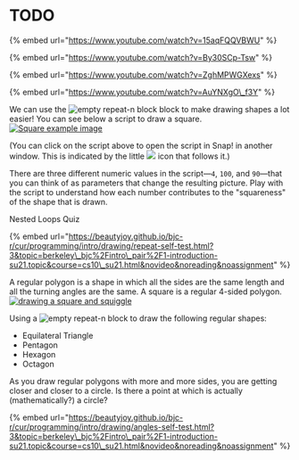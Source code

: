 # TODO

{% embed url="https://www.youtube.com/watch?v=15aqFQQVBWU" %}

{% embed url="https://www.youtube.com/watch?v=By30SCp-Tsw" %}

{% embed url="https://www.youtube.com/watch?v=ZghMPWGXexs" %}

{% embed url="https://www.youtube.com/watch?v=AuYNXgO\_f3Y" %}

We can use the ![empty repeat-n block](https://beautyjoy.github.io/bjc-r/img/blocks/repeat.png) block to make drawing shapes a lot easier! You can see below a script to draw a square.[![Square example image](https://beautyjoy.github.io/bjc-r/img/prog/prog-create-square-code-BYOB.gif)](http://snap.berkeley.edu/snapsource/snap.html#open:https://beautyjoy.github.io/bjc-r/prog/loop/draw-a-square.xml)

\(You can click on the script above to open the script in Snap! in another window. This is indicated by the little ![](https://beautyjoy.github.io/bjc-r/img/web/external-link.png) icon that follows it.\)

There are three different numeric values in the script—`4`, `100`, and `90`—that you can think of as parameters that change the resulting picture. Play with the script to understand how each number contributes to the "squareness" of the shape that is drawn.



Nested Loops Quiz

{% embed url="https://beautyjoy.github.io/bjc-r/cur/programming/intro/drawing/repeat-self-test.html?3&topic=berkeley\_bjc%2Fintro\_pair%2F1-introduction-su21.topic&course=cs10\_su21.html&novideo&noreading&noassignment" %}

A regular polygon is a shape in which all the sides are the same length and all the turning angles are the same. A square is a regular 4-sided polygon.[![drawing a square and squiggle](https://beautyjoy.github.io/bjc-r/img/looping/drawing-regular-polygons.gif)](http://snap.berkeley.edu/snapsource/snap.html#open:https://beautyjoy.github.io/bjc-r/prog/loop/draw-square-and-squiggle.xml)

Using a ![empty repeat-n block](https://beautyjoy.github.io/bjc-r/img/blocks/repeat.png) to draw the following regular shapes:

* Equilateral Triangle
* Pentagon
* Hexagon
* Octagon

As you draw regular polygons with more and more sides, you are getting closer and closer to a circle. Is there a point at which is actually \(mathematically?\) a circle?

{% embed url="https://beautyjoy.github.io/bjc-r/cur/programming/intro/drawing/angles-self-test.html?3&topic=berkeley\_bjc%2Fintro\_pair%2F1-introduction-su21.topic&course=cs10\_su21.html&novideo&noreading&noassignment" %}




